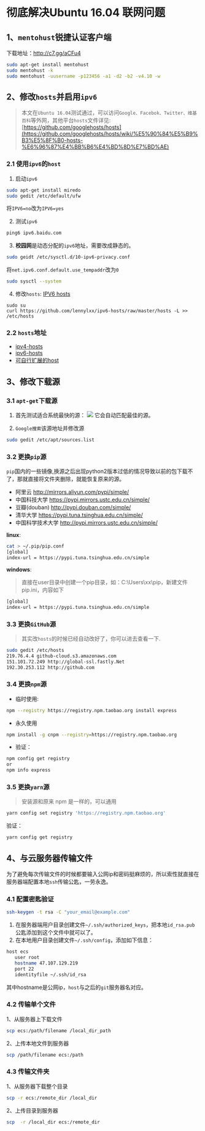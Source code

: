 # 彻底解决Ubuntu 16.04 联网问题

## 1、`mentohust`锐捷认证客户端
下载地址：http://c7.gg/aCFu4

```bash
sudo apt-get install mentohust
sudo mentohust -k
sudo mentohust -uusername -p123456 -a1 -d2 -b2 -v4.10 -w
```

## 2、修改`hosts`并启用`ipv6`
> 本文在`Ubuntu 16.04`测试通过，可以访问`Google、Facebok、Twitter、维基百科`等外网，其他平台`hosts`文件详见: [https://github.com/googlehosts/hosts](https://github.com/googlehosts/hosts/wiki/%E5%90%84%E5%B9%B3%E5%8F%B0-hosts-%E6%96%87%E4%BB%B6%E4%BD%8D%E7%BD%AE)

### 2.1 使用`ipv6`的`host`

1. 启动`ipv6`
```bash
sudo apt-get install miredo
sudo gedit /etc/default/ufw
```
将`IPV6=no`改为`IPV6=yes`

2. 测试`ipv6`
```bash
ping6 ipv6.baidu.com
```

3. **校园网**是动态分配的`ipv6`地址，需要改成静态的。
```bash
sudo geidt /etc/sysctl.d/10-ipv6-privacy.conf
```
将`net.ipv6.conf.default.use_tempaddr`改为`0`
```bash
sudo sysctl --system
```

4. 修改`hosts`: [IPV6 hosts](https://github.com/lennylxx/ipv6-hosts)

```
sudo su
curl https://github.com/lennylxx/ipv6-hosts/raw/master/hosts -L >> /etc/hosts
```
### 2.2 `hosts`地址
* [ipv4-hosts](https://github.com/googlehosts/hosts)
* [ipv6-hosts](https://github.com/StevenBlack/hosts)
* [可自行扩展的host](https://github.com/StevenBlack/hosts)

## 3、修改下载源

### 3.1 `apt-get`下载源
1. 首先测试适合系统最快的源：
![](https://raw.githubusercontent.com/ds19991999/githubimg/master/picgo/20181104131030.png)
它会自动匹配最佳的源。

2. `Google搜索`该源地址并修改源
```bash
sudo gedit /etc/apt/sources.list
```

### 3.2 更换`pip`源
`pip`国内的一些镜像,换源之后出现python2版本过低的情况导致以前的包下载不了，那就直接将文件夹删除，就能恢复原来的源。

* 阿里云 http://mirrors.aliyun.com/pypi/simple/ 
* 中国科技大学 https://pypi.mirrors.ustc.edu.cn/simple/ 
* 豆瓣(douban) http://pypi.douban.com/simple/ 
* 清华大学 https://pypi.tuna.tsinghua.edu.cn/simple/ 
* 中国科学技术大学 http://pypi.mirrors.ustc.edu.cn/simple/


**linux**:

```bash
cat > ~/.pip/pip.conf
[global]
index-url = https://pypi.tuna.tsinghua.edu.cn/simple
```

**windows**:
> 直接在user目录中创建一个pip目录，如：C:\Users\xx\pip，新建文件pip.ini，内容如下

```bash
[global]
index-url = https://pypi.tuna.tsinghua.edu.cn/simple
```

### 3.3 更换`GitHub`源
> 其实改`hosts`的时候已经自动改好了，你可以进去查看一下.

```bash
sudo gedit /etc/hosts
219.76.4.4 github-cloud.s3.amazonaws.com
151.101.72.249 http://global-ssl.fastly.Net
192.30.253.112 http://github.com
```
### 3.4 更换`npm`源
* 临时使用:

```bash
npm --registry https://registry.npm.taobao.org install express
```

* 永久使用
```bash
npm install -g cnpm --registry=https://registry.npm.taobao.org
```

* 验证：
```bash
npm config get registry
or
npm info express
```

### 3.5 更换`yarn`源
> 安装源和原来 npm 是一样的，可以通用

```bash
yarn config set registry 'https://registry.npm.taobao.org'
```
验证：
```bash
yarn config get registry
```

## 4、与云服务器传输文件
为了避免每次传输文件的时候都要输入公网ip和密码挺麻烦的，所以索性就直接在服务器端配置本地`ssh`传输公匙，一劳永逸。
### 4.1 配置密匙验证
```bash
ssh-keygen -t rsa -C "your_email@example.com"
```
1. 在服务器端用户目录创建文件`~/.ssh/authorized_keys`，把本地`id_rsa.pub`公匙添加到这个文件中就可以了。
2. 在本地用户目录创建文件`~/.ssh/config`，添加如下信息：
```bash
host ecs
   user root
   hostname 47.107.129.219
   port 22
   identityfile ~/.ssh/id_rsa
```
其中hostname是公网ip，`host`与之后的`git`服务器名对应。

### 4.2 传输单个文件
1、从服务器上下载文件
```bash
scp ecs:/path/filename /local_dir_path
```
2、上传本地文件到服务器
```bash
scp /path/filename ecs:/path   
```
### 4.3 传输文件夹
1、从服务器下载整个目录
```bash
scp -r ecs:/remote_dir /local_dir
```
2、上传目录到服务器
```bash
scp  -r /local_dir ecs:/remote_dir
```

 